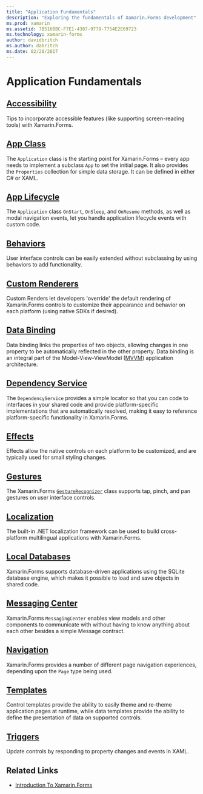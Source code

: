 ```yaml
---
title: "Application Fundamentals"
description: "Exploring the fundamentals of Xamarin.Forms development"
ms.prod: xamarin
ms.assetid: 7B516BBC-F7E1-4387-9779-7754E2E69723
ms.technology: xamarin-forms
author: davidbritch
ms.author: dabritch
ms.date: 02/28/2017
---
```


# Application Fundamentals

## [Accessibility](accessibility/index.md)

Tips to incorporate accessible features (like supporting screen-reading tools) with Xamarin.Forms.

## [App Class](application-class.md)

The `Application` class is the starting point for Xamarin.Forms – every app needs to implement a subclass `App` to set the initial  page. It also provides the `Properties` collection for simple data storage. It can be defined in either C# or XAML.

## [App Lifecycle](app-lifecycle.md)

The `Application` class `OnStart`, `OnSleep`, and `OnResume` methods, as well as modal navigation events, let you handle application lifecycle events with custom code.

## [Behaviors](behaviors/index.md)

User interface controls can be easily extended without subclassing by using behaviors to add functionality.

## [Custom Renderers](custom-renderer/index.md)

Custom Renders let developers 'override' the default rendering of Xamarin.Forms controls to customize their appearance and behavior on each platform (using native SDKs if desired).

## [Data Binding](data-binding/index.md)

Data binding links the properties of two objects, allowing changes in one property to be automatically reflected in the other property. Data binding is an integral part of the Model-View-ViewModel ([MVVM](~/xamarin-forms/enterprise-application-patterns/mvvm.md)) application architecture.

## [Dependency Service](dependency-service/index.md)

The `DependencyService` provides a simple locator so that you can code to interfaces in your shared code and provide platform-specific implementations that are automatically resolved, making it easy to reference platform-specific functionality in Xamarin.Forms.

## [Effects](effects/index.md)

Effects allow the native controls on each platform to be customized, and are typically used for small styling changes.

## [Gestures](gestures/index.md)

The Xamarin.Forms [`GestureRecognizer`](https://developer.xamarin.com/api/type/Xamarin.Forms.GestureRecognizer/) class supports tap, pinch, and pan gestures on user interface controls.

## [Localization](localization/index.md)

The built-in .NET localization framework can be used to build cross-platform multilingual applications with Xamarin.Forms.

## [Local Databases](databases.md)

Xamarin.Forms supports database-driven applications using the SQLite database engine, which makes it possible to load and save objects in shared code.

## [Messaging Center](messaging-center.md)

Xamarin.Forms `MessagingCenter` enables view models and other components to communicate with without having to know anything about each other besides a simple Message contract.

## [Navigation](navigation/index.md)

Xamarin.Forms provides a number of different page navigation experiences, depending upon the `Page` type being used.

## [Templates](templates/index.md)

Control templates provide the ability to easily theme and re-theme application pages at runtime, while data templates provide the ability to define the presentation of data on supported controls.

## [Triggers](triggers.md)

Update controls by responding to property changes and events in XAML.


## Related Links

- [Introduction To Xamarin.Forms](~/xamarin-forms/get-started/introduction-to-xamarin-forms.md)
